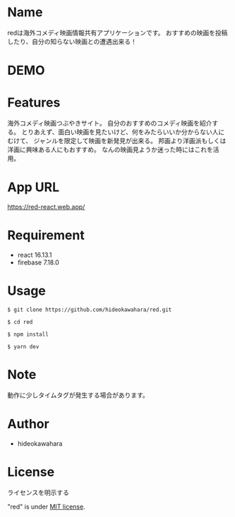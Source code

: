 # Name
 
redは海外コメディ映画情報共有アプリケーションです。
おすすめの映画を投稿したり、自分の知らない映画との遭遇出来る！

# DEMO
 

 
# Features
 
海外コメディ映画つぶやきサイト。
自分のおすすめのコメディ映画を紹介する。
とりあえず、面白い映画を見たいけど、何をみたらいいか分からない人にむけて、
ジャンルを限定して映画を新発見が出来る。
邦画より洋画派もしくは洋画に興味ある人にもおすすめ。
なんの映画見ようか迷った時にはこれを活用。
 
# App URL
 https://red-react.web.app/

# Requirement
  
* react 16.13.1
* firebase 7.18.0
 
# Usage

`$ git clone https://github.com/hideokawahara/red.git`  

`$ cd red`

`$ npm install`

`$ yarn dev`

# Note
 
動作に少しタイムタグが発生する場合があります。
 
# Author
  
* hideokawahara

 
# License
ライセンスを明示する
 
"red" is under [MIT license](https://en.wikipedia.org/wiki/MIT_License).
